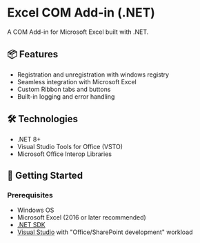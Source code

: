 # Excel COM Add-in (.NET)

A COM Add-in for Microsoft Excel built with .NET. 

## 📦 Features

- Registration and unregistration with windows registry
- Seamless integration with Microsoft Excel
- Custom Ribbon tabs and buttons
- Built-in logging and error handling

## 🛠️ Technologies

- .NET 8+
- Visual Studio Tools for Office (VSTO)
- Microsoft Office Interop Libraries

## 🚀 Getting Started

### Prerequisites

- Windows OS
- Microsoft Excel (2016 or later recommended)
- [.NET SDK](https://dotnet.microsoft.com/download)
- [Visual Studio](https://visualstudio.microsoft.com/) with "Office/SharePoint development" workload

